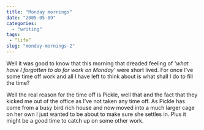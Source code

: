 ```yaml
---
title: "Monday mornings"
date: "2005-05-09"
categories: 
  - "writing"
tags:
 - “life”
slug: "monday-mornings-2"
---
```


Well it was good to know that this morning that dreaded feeling of _‘what have I forgotten to do for work on Monday’_ were short lived. For once I’ve some time off work and all I have left to think about is what shall I do to fill the time?  

Well the real reason for the time off is Pickle, well that and the fact that they kicked me out of the office as I’ve not taken any time off. As Pickle has come from a busy bird rich house and now moved into a much larger cage on her own I just wanted to be about to make sure she settles in. Plus it might be a good time to catch up on some other work.
